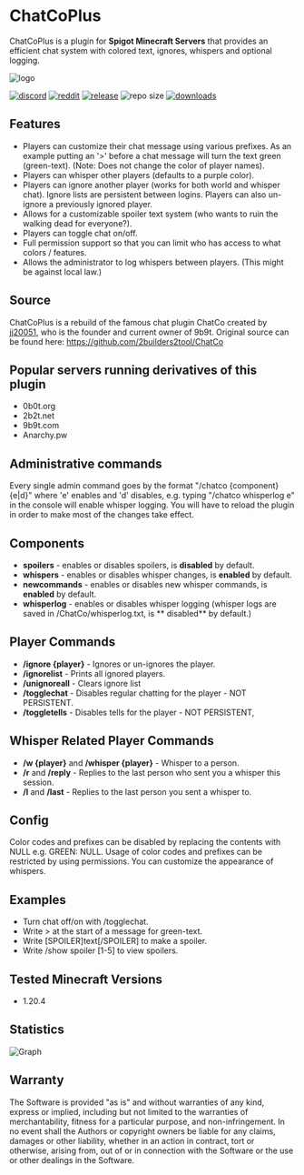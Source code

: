 # ChatCoPlus

ChatCoPlus is a plugin for **Spigot Minecraft Servers** that provides an efficient chat system with colored text, ignores, whispers and optional logging.

![logo](https://github.com/zeroBzeroT/ChatCoPlus/blob/main/logo.jpg?raw=true)

[![discord](https://img.shields.io/discord/843551077759844362?logo=discord)](https://discord.gg/7tW8ZAtGr5)
[![reddit](https://img.shields.io/reddit/subreddit-subscribers/0b0t)](https://old.reddit.com/r/0b0t/)
[![release](https://github.com/zeroBzeroT/ChatCoPlus/actions/workflows/release.yml/badge.svg)](https://github.com/zeroBzeroT/ChatCoPlus/actions/workflows/release.yml)
![repo size](https://img.shields.io/github/languages/code-size/zeroBzeroT/ChatCoPlus.svg?label=repo%20size)
[![downloads](https://img.shields.io/github/downloads/zeroBzeroT/ChatCoPlus/total)](https://github.com/zeroBzeroT/ChatCoPlus/releases)

## Features

- Players can customize their chat message using various prefixes. As an example putting an '>' before a chat message
  will turn the text green (green-text). (Note: Does not change the color of player names).
- Players can whisper other players (defaults to a purple color).
- Players can ignore another player (works for both world and whisper chat). Ignore lists are persistent between logins.
  Players can also un-ignore a previously ignored player.
- Allows for a customizable spoiler text system (who wants to ruin the walking dead for everyone?).
- Players can toggle chat on/off.
- Full permission support so that you can limit who has access to what colors / features.
- Allows the administrator to log whispers between players. (This might be against local law.)

## Source

ChatCoPlus is a rebuild of the famous chat plugin ChatCo created by [jj20051](https://github.com/WiredTombstone), who is
the founder and current owner of 9b9t. Original source can be found here: https://github.com/2builders2tool/ChatCo

## Popular servers running derivatives of this plugin

- 0b0t.org
- 2b2t.net
- 9b9t.com
- Anarchy.pw

## Administrative commands

Every single admin command goes by the format "/chatco {component} {e|d}" where 'e' enables and 'd' disables, e.g.
typing "/chatco whisperlog e" in the console will enable whisper logging. You will have to reload the plugin in order to make most of
the changes take effect.

## Components

- **spoilers** - enables or disables spoilers, is **disabled** by default.
- **whispers** - enables or disables whisper changes, is **enabled** by default.
- **newcommands** - enables or disables new whisper commands, is **enabled** by default.
- **whisperlog** - enables or disables whisper logging (whisper logs are saved in /ChatCo/whisperlog.txt, is **
  disabled**
  by default.)

## Player Commands

- **/ignore {player}** - Ignores or un-ignores the player.
- **/ignorelist** - Prints all ignored players.
- **/unignoreall** - Clears ignore list
- **/togglechat** - Disables regular chatting for the player - NOT PERSISTENT.
- **/toggletells** - Disables tells for the player - NOT PERSISTENT,

## Whisper Related Player Commands

- **/w {player}** and **/whisper {player}** - Whisper to a person.
- **/r** and **/reply** - Replies to the last person who sent you a whisper this session.
- **/l** and **/last** - Replies to the last person you sent a whisper to.

## Config

Color codes and prefixes can be disabled by replacing the contents with NULL e.g. GREEN: NULL.
Usage of color codes and prefixes can be restricted by using permissions.
You can customize the appearance of whispers.

## Examples

- Turn chat off/on with /togglechat.
- Write > at the start of a message for green-text.
- Write [SPOILER]text[/SPOILER] to make a spoiler.
- Write /show spoiler [1-5] to view spoilers.

## Tested Minecraft Versions

- 1.20.4

## Statistics

![Graph](https://bstats.org/signatures/bukkit/0b0t_ChatCoPlus.svg)

## Warranty

The Software is provided "as is" and without warranties of any kind, express
or implied, including but not limited to the warranties of merchantability,
fitness for a particular purpose, and non-infringement. In no event shall the
Authors or copyright owners be liable for any claims, damages or other
liability, whether in an action in contract, tort or otherwise, arising from,
out of or in connection with the Software or the use or other dealings in the
Software.
